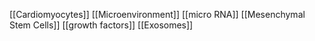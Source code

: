 [[Cardiomyocytes]]
[[Microenvironment]]
[[micro RNA]]
[[Mesenchymal Stem Cells]]
[[growth factors]]
[[Exosomes]]

